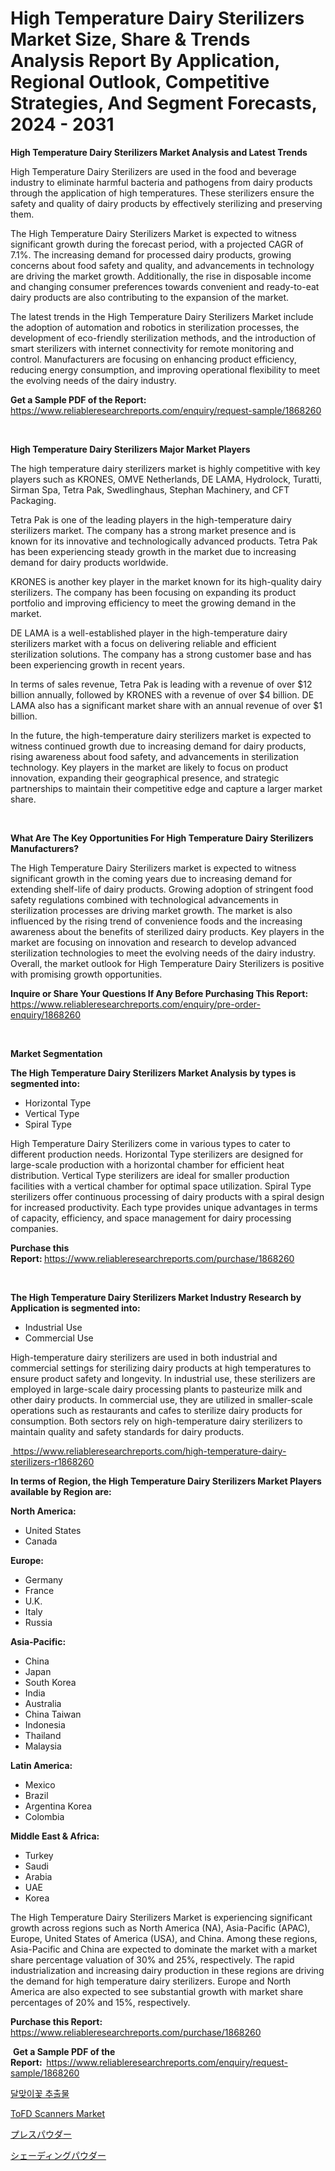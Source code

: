 <p><h1>High Temperature Dairy Sterilizers Market Size, Share & Trends Analysis Report By Application, Regional Outlook, Competitive Strategies, And Segment Forecasts, 2024 - 2031</h1></p><p><strong>High Temperature Dairy Sterilizers Market Analysis and Latest Trends</strong></p>
<p><p>High Temperature Dairy Sterilizers are used in the food and beverage industry to eliminate harmful bacteria and pathogens from dairy products through the application of high temperatures. These sterilizers ensure the safety and quality of dairy products by effectively sterilizing and preserving them.</p><p>The High Temperature Dairy Sterilizers Market is expected to witness significant growth during the forecast period, with a projected CAGR of 7.1%. The increasing demand for processed dairy products, growing concerns about food safety and quality, and advancements in technology are driving the market growth. Additionally, the rise in disposable income and changing consumer preferences towards convenient and ready-to-eat dairy products are also contributing to the expansion of the market.</p><p>The latest trends in the High Temperature Dairy Sterilizers Market include the adoption of automation and robotics in sterilization processes, the development of eco-friendly sterilization methods, and the introduction of smart sterilizers with internet connectivity for remote monitoring and control. Manufacturers are focusing on enhancing product efficiency, reducing energy consumption, and improving operational flexibility to meet the evolving needs of the dairy industry.</p></p>
<p><strong>Get a Sample PDF of the Report:&nbsp;</strong> <a href="https://www.reliableresearchreports.com/enquiry/request-sample/1868260">https://www.reliableresearchreports.com/enquiry/request-sample/1868260</a></p>
<p>&nbsp;</p>
<p><strong>High Temperature Dairy Sterilizers Major Market Players</strong></p>
<p><p>The high temperature dairy sterilizers market is highly competitive with key players such as KRONES, OMVE Netherlands, DE LAMA, Hydrolock, Turatti, Sirman Spa, Tetra Pak, Swedlinghaus, Stephan Machinery, and CFT Packaging.</p><p>Tetra Pak is one of the leading players in the high-temperature dairy sterilizers market. The company has a strong market presence and is known for its innovative and technologically advanced products. Tetra Pak has been experiencing steady growth in the market due to increasing demand for dairy products worldwide.</p><p>KRONES is another key player in the market known for its high-quality dairy sterilizers. The company has been focusing on expanding its product portfolio and improving efficiency to meet the growing demand in the market.</p><p>DE LAMA is a well-established player in the high-temperature dairy sterilizers market with a focus on delivering reliable and efficient sterilization solutions. The company has a strong customer base and has been experiencing growth in recent years.</p><p>In terms of sales revenue, Tetra Pak is leading with a revenue of over $12 billion annually, followed by KRONES with a revenue of over $4 billion. DE LAMA also has a significant market share with an annual revenue of over $1 billion.</p><p>In the future, the high-temperature dairy sterilizers market is expected to witness continued growth due to increasing demand for dairy products, rising awareness about food safety, and advancements in sterilization technology. Key players in the market are likely to focus on product innovation, expanding their geographical presence, and strategic partnerships to maintain their competitive edge and capture a larger market share.</p></p>
<p>&nbsp;</p>
<p><strong>What Are The Key Opportunities For High Temperature Dairy Sterilizers Manufacturers?</strong></p>
<p><p>The High Temperature Dairy Sterilizers market is expected to witness significant growth in the coming years due to increasing demand for extending shelf-life of dairy products. Growing adoption of stringent food safety regulations combined with technological advancements in sterilization processes are driving market growth. The market is also influenced by the rising trend of convenience foods and the increasing awareness about the benefits of sterilized dairy products. Key players in the market are focusing on innovation and research to develop advanced sterilization technologies to meet the evolving needs of the dairy industry. Overall, the market outlook for High Temperature Dairy Sterilizers is positive with promising growth opportunities.</p></p>
<p><strong>Inquire or Share Your Questions If Any Before Purchasing This Report:</strong> <a href="https://www.reliableresearchreports.com/enquiry/pre-order-enquiry/1868260">https://www.reliableresearchreports.com/enquiry/pre-order-enquiry/1868260</a></p>
<p>&nbsp;</p>
<p><strong>Market Segmentation</strong></p>
<p><strong>The High Temperature Dairy Sterilizers Market Analysis by types is segmented into:</strong></p>
<p><ul><li>Horizontal Type</li><li>Vertical Type</li><li>Spiral Type</li></ul></p>
<p><p>High Temperature Dairy Sterilizers come in various types to cater to different production needs. Horizontal Type sterilizers are designed for large-scale production with a horizontal chamber for efficient heat distribution. Vertical Type sterilizers are ideal for smaller production facilities with a vertical chamber for optimal space utilization. Spiral Type sterilizers offer continuous processing of dairy products with a spiral design for increased productivity. Each type provides unique advantages in terms of capacity, efficiency, and space management for dairy processing companies.</p></p>
<p><strong>Purchase this Report:&nbsp;</strong><a href="https://www.reliableresearchreports.com/purchase/1868260">https://www.reliableresearchreports.com/purchase/1868260</a></p>
<p>&nbsp;</p>
<p><strong>The High Temperature Dairy Sterilizers Market Industry Research by Application is segmented into:</strong></p>
<p><ul><li>Industrial Use</li><li>Commercial Use</li></ul></p>
<p><p>High-temperature dairy sterilizers are used in both industrial and commercial settings for sterilizing dairy products at high temperatures to ensure product safety and longevity. In industrial use, these sterilizers are employed in large-scale dairy processing plants to pasteurize milk and other dairy products. In commercial use, they are utilized in smaller-scale operations such as restaurants and cafes to sterilize dairy products for consumption. Both sectors rely on high-temperature dairy sterilizers to maintain quality and safety standards for dairy products.</p></p>
<p><a href="https://www.reliableresearchreports.com/high-temperature-dairy-sterilizers-r1868260">&nbsp;https://www.reliableresearchreports.com/high-temperature-dairy-sterilizers-r1868260</a></p>
<p><strong>In terms of Region, the High Temperature Dairy Sterilizers Market Players available by Region are:</strong></p>
<p>
    <p> <strong> North America: </strong>
        <ul>
            <li>United States</li>
            <li>Canada</li>
        </ul>
        </p> 
    <p> <strong> Europe: </strong>
        <ul>
            <li>Germany</li>
            <li>France</li>
            <li>U.K.</li>
            <li>Italy</li>
            <li>Russia</li>
        </ul>
        </p> 
    <p> <strong> Asia-Pacific: </strong>
        <ul>
            <li>China</li>
            <li>Japan</li>
            <li>South Korea</li>
            <li>India</li>
            <li>Australia</li>
            <li>China Taiwan</li>
            <li>Indonesia</li>
            <li>Thailand</li>
            <li>Malaysia</li>
        </ul>
        </p> 
    <p> <strong> Latin America: </strong>
        <ul>
            <li>Mexico</li>
            <li>Brazil</li>
            <li>Argentina Korea</li>
            <li>Colombia</li>
        </ul>
        </p> 
    <p> <strong> Middle East & Africa: </strong>
        <ul>
            <li>Turkey</li>
            <li>Saudi</li>
            <li>Arabia</li>
            <li>UAE</li>
            <li>Korea</li>
        </ul>
    </p>
    </p>
<p><p>The High Temperature Dairy Sterilizers Market is experiencing significant growth across regions such as North America (NA), Asia-Pacific (APAC), Europe, United States of America (USA), and China. Among these regions, Asia-Pacific and China are expected to dominate the market with a market share percentage valuation of 30% and 25%, respectively. The rapid industrialization and increasing dairy production in these regions are driving the demand for high temperature dairy sterilizers. Europe and North America are also expected to see substantial growth with market share percentages of 20% and 15%, respectively.</p></p>
<p><strong>Purchase this Report: </strong><a href="https://www.reliableresearchreports.com/purchase/1868260">https://www.reliableresearchreports.com/purchase/1868260</a></p>
<p>&nbsp;<strong>Get a Sample PDF of the Report:&nbsp;&nbsp;</strong><a href="https://www.reliableresearchreports.com/enquiry/request-sample/1868260">https://www.reliableresearchreports.com/enquiry/request-sample/1868260</a></p>
<p><strong></strong></p>
<p><p><a href="https://github.com/wallacBahrtyinger567686/Market-Research-Report-List-1/blob/main/272711939986.md">달맞이꽃 추출물</a></p><p><a href="https://github.com/Sarissaschmalingtr6fz2739/Market-Research-Report-List-2/blob/main/tofd-scanners-market.md">ToFD Scanners Market</a></p><p><a href="https://github.com/FrancoWeber2023/Market-Research-Report-List-1/blob/main/496763043474.md">プレスパウダー</a></p><p><a href="https://github.com/kegley4963/Market-Research-Report-List-1/blob/main/936127643473.md">シェーディングパウダー</a></p></p>